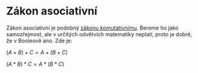 # Zákon asociativní
Zákon asociativní je podobný [zákonu komutativnímu](./komutativni.md). Bereme ho jako samozřejmost, ale v určitých odvětvích matematiky neplatí, proto je dobré, že v Booleově ano. Zde je:

$(A + B) + C = A + (B + C)$

$(A * B) * C = A * (B * C)$
